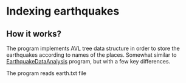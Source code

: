 # Indexing earthquakes
## How it works?
The program implements AVL tree data structure in order to store the earthquakes according to names of the places. Somewhat similar to [EarthquakeDataAnalysis](https://github.com/muhammad-guluzade/C_and_CPP/tree/main/DataStructures_C/EarthquakesDataAnalysis) program, but with a few key differences.

The program reads earth.txt file 
